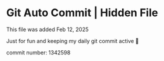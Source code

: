 # Git Auto Commit | Hidden File

This file was added Feb 12, 2025

Just for fun and keeping my daily git commit active 🤪

commit number: 1342598
